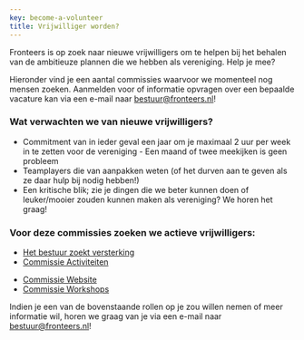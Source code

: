 ```yaml
---
key: become-a-volunteer
title: Vrijwilliger worden?
---
```

Fronteers is op zoek naar nieuwe vrijwilligers om te helpen bij het behalen van de ambitieuze plannen die we hebben als vereniging. Help je mee?

Hieronder vind je een aantal commissies waarvoor we momenteel nog mensen zoeken. Aanmelden voor of informatie opvragen over een bepaalde vacature kan via een e-mail naar [bestuur@fronteers.nl](mailto:bestuur@fronteers.nl)!

### Wat verwachten we van nieuwe vrijwilligers?

- Commitment van in ieder geval een jaar om je maximaal 2 uur per week in te zetten voor de vereniging - Een maand of twee meekijken is geen probleem
- Teamplayers die van aanpakken weten (of het durven aan te geven als ze daar hulp bij nodig hebben!)
- Een kritische blik; zie je dingen die we beter kunnen doen of leuker/mooier zouden kunnen maken als vereniging? We horen het graag!

### Voor deze commissies zoeken we actieve vrijwilligers:

- [Het bestuur zoekt versterking](/nl/vereniging/vrijwilliger-worden/bestuursleden)
- [Commissie Activiteiten](/nl/vereniging/vrijwilliger-worden/activiteiten)
<!-- - [Commissie Congres](/nl/vereniging/vrijwilliger-worden/congres) -->
- [Commissie Website](/nl/vereniging/vrijwilliger-worden/vacature-commissie-website)
- [Commissie Workshops](/nl/vereniging/vrijwilliger-worden/workshops)

Indien je een van de bovenstaande rollen op je zou willen nemen of meer informatie wil, horen we graag van je via een e-mail naar [bestuur@fronteers.nl](mailto:bestuur@fronteers.nl)!
